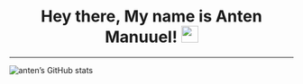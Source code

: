 
<h1 align="center"> 
  Hey there, My name is Anten Manuuel!
  <img src="https://media.giphy.com/media/hvRJCLFzcasrR4ia7z/giphy.gif" width="30px"/>
</h1>

----

![anten’s GitHub stats](https://github-readme-stats.vercel.app/api?username=antenmanuuel&show_icons=true&theme=dracula)





